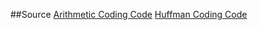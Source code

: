 
##Source
[Arithmetic Coding Code](https://par.cse.nsysu.edu.tw/~homework/algo01/8934609/index.html)
[Huffman Coding Code](https://github.com/ludlows/chuffman)
